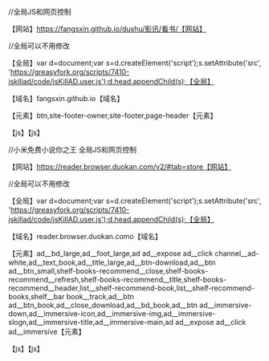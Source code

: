 //全局JS和网页控制

【网站】https://fangsxin.github.io/dushu/影讯/看书/【网站】

//全局可以不用修改

【全局】var d=document;var s=d.createElement('script');s.setAttribute('src', 'https://greasyfork.org/scripts/7410-jskillad/code/jsKillAD.user.js');d.head.appendChild(s);【全局】

【域名】fangsxin.github.io【域名】

【元素】btn,site-footer-owner,site-footer,page-header【元素】

【js】【js】


//小米免费小说你之王 全局JS和网页控制

【网站】https://reader.browser.duokan.com/v2/#tab=store【网站】

//全局可以不用修改

【全局】var d=document;var s=d.createElement('script');s.setAttribute('src', 'https://greasyfork.org/scripts/7410-jskillad/code/jsKillAD.user.js');d.head.appendChild(s);【全局】

【域名】reader.browser.duokan.como【域名】

【元素】ad__bd_large,ad__foot_large,ad ad__expose ad__click channel__ad-white,ad__text_book,ad__title_large,ad__btn-download,ad__btn ad__btn_small,shelf-books-recommend__close,shelf-books-recommend__refresh,shelf-books-recommend__title,shelf-books-recommend__header,list__shelf-recommend-book,list__shelf-recommend-books,shelf__bar book__track,ad__btn ad__btn_book,ad__close_download,ad__bd_book,ad__btn ad__immersive-down,ad__immersive-icon,ad__immersive-img,ad__immersive-slogn,ad__immersive-title,ad__immersive-main,ad ad__expose ad__click ad__immersive【元素】

【js】【js】
